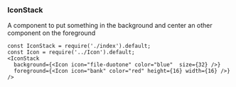 ### IconStack

A component to put something in the background and center an
other component on the foreground

```
const IconStack = require('./index').default;
const Icon = require('../Icon').default;
<IconStack
  background={<Icon icon="file-duotone" color="blue"  size={32} />}
  foreground={<Icon icon="bank" color="red" height={16} width={16} />}
/>
```
